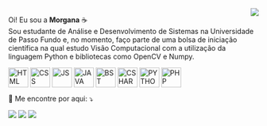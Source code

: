 <img align="right" src="https://github-readme-stats.vercel.app/api?username=morgasoresina&theme=cobalt&show_icons=true">

<p align="left"> 
  Oi! Eu sou a <strong>Morgana</strong> ☕<br>
  Sou estudante de Análise e Desenvolvimento de Sistemas na Universidade de Passo Fundo e, no momento, faço parte de uma bolsa de iniciação científica na qual estudo Visão Computacional com a utilização da linguagem Python e bibliotecas como OpenCV e Numpy.
</p>

<p align="left">
  <img align="center" alt="HTML" height="40" width="40" src="https://cdn.jsdelivr.net/gh/devicons/devicon/icons/html5/html5-original.svg">
  <img align="center" alt="CSS" height="40" width="40" src="https://cdn.jsdelivr.net/gh/devicons/devicon/icons/css3/css3-original.svg">
  <img align="center" alt="JS" height="40" width="40" src="https://cdn.jsdelivr.net/gh/devicons/devicon/icons/javascript/javascript-original.svg">
  <img align="center" alt="JAVA" height="40" width="40" src="https://cdn.jsdelivr.net/gh/devicons/devicon/icons/java/java-original.svg">
  <img align="center" alt="BST" height="40" width="40" src="https://cdn.jsdelivr.net/gh/devicons/devicon/icons/bootstrap/bootstrap-original.svg">
  <img align="center" alt="CSHARP" height="40" width="40" src="https://cdn.jsdelivr.net/gh/devicons/devicon/icons/csharp/csharp-original.svg">
  <img align="center" alt="PYTHON" height="40" width="40" src="https://cdn.jsdelivr.net/gh/devicons/devicon/icons/python/python-original.svg">
  <img align="center" alt="PHP" height="40" width="40" src="https://cdn.jsdelivr.net/gh/devicons/devicon/icons/php/php-original.svg">
</p>

<p align="left">
  💌 Me encontre por aqui: ⤵️
</p>

<p align="left">
  <a href="mailto:morgasoresina@gmail.com" alt="Gmail">
  <img src="https://img.shields.io/badge/Gmail-D14836?style=for-the-badge&logo=gmail&logoColor=white" /></a>

  <a href="https://www.linkedin.com/in/morgana-soresina-iora/" alt="Linkedin">
  <img src="https://img.shields.io/badge/LinkedIn-0077B5?style=for-the-badge&logo=linkedin&logoColor=white" /></a>

  <a href="https://www.instagram.com/morganaiora/?igshid=YmMyMTA2M2Y%3D" alt="Instagram">
  <img src="https://img.shields.io/badge/Instagram-E4405F?style=for-the-badge&logo=instagram&logoColor=white"/></a>
</p>  
